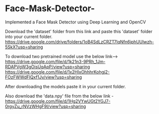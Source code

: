 # Face-Mask-Detector-
Implemented a Face Mask Detector using Deep Learning and OpenCV

Download the 'dataset' folder from this link and paste this 'dataset' folder into your current folder.
https://drive.google.com/drive/folders/1oB4SdLzCRZT7lqNfn6jphUUlwzh-5SkX?usp=sharing

To download two pretrained model use the below link-->
https://drive.google.com/file/d/1k21n3-9PRh_1Jm-RDAPVgW3gOisUqApP/view?usp=sharing
https://drive.google.com/file/d/1x2HIxOhhhrKohgj2-FOzFWWdFlQxf1Jv/view?usp=sharing

After downloading the models paste it in your current folder.

Also download the 'data.npy' file from the below link -
https://drive.google.com/file/d/1Hg2VYwUGt2YGJ7-0rgyZu_rNVzWHgF9l/view?usp=sharing
